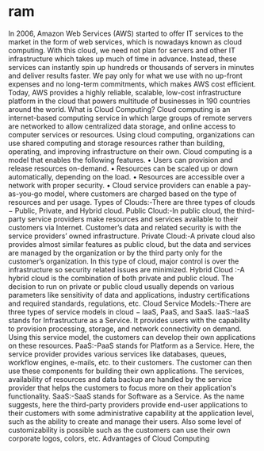 # ram
In 2006, Amazon Web Services (AWS) started to offer IT services to the market in the form of web services, which is nowadays known as cloud computing. With this cloud, we need not plan for servers and other IT infrastructure which takes up much of time in advance. Instead, these services can instantly spin up hundreds or thousands of servers in minutes and deliver results faster. We pay only for what we use with no up-front expenses and no long-term commitments, which makes AWS cost efficient.
Today, AWS provides a highly reliable, scalable, low-cost infrastructure platform in the cloud that powers multitude of businesses in 190 countries around the world.
What is Cloud Computing?
Cloud computing is an internet-based computing service in which large groups of remote servers are networked to allow centralized data storage, and online access to computer services or resources.
Using cloud computing, organizations can use shared computing and storage resources rather than building, operating, and improving infrastructure on their own.
Cloud computing is a model that enables the following features.
•	Users can provision and release resources on-demand.
•	Resources can be scaled up or down automatically, depending on the load.
•	Resources are accessible over a network with proper security.
•	Cloud service providers can enable a pay-as-you-go model, where customers are charged based on the type of resources and per usage.
Types of Clouds:-There are three types of clouds − Public, Private, and Hybrid cloud.
Public Cloud:-In public cloud, the third-party service providers make resources and services available to their customers via Internet. Customer’s data and related security is with the service providers’ owned infrastructure.
Private Cloud:-A private cloud also provides almost similar features as public cloud, but the data and services are managed by the organization or by the third party only for the customer’s organization. In this type of cloud, major control is over the infrastructure so security related issues are minimized.
Hybrid Cloud :-A hybrid cloud is the combination of both private and public cloud. The decision to run on private or public cloud usually depends on various parameters like sensitivity of data and applications, industry certifications and required standards, regulations, etc.
Cloud Service Models:-There are three types of service models in cloud − IaaS, PaaS, and SaaS.
IaaS:-IaaS stands for Infrastructure as a Service. It provides users with the capability to provision processing, storage, and network connectivity on demand. Using this service model, the customers can develop their own applications on these resources.
PaaS:-PaaS stands for Platform as a Service. Here, the service provider provides various services like databases, queues, workflow engines, e-mails, etc. to their customers. The customer can then use these components for building their own applications. The services, availability of resources and data backup are handled by the service provider that helps the customers to focus more on their application's functionality.
SaaS:-SaaS stands for Software as a Service. As the name suggests, here the third-party providers provide end-user applications to their customers with some administrative capability at the application level, such as the ability to create and manage their users. Also some level of customizability is possible such as the customers can use their own corporate logos, colors, etc.
Advantages of Cloud Computing
